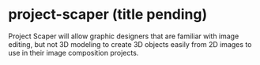 # project-scaper (title pending)

Project Scaper will allow graphic designers that are familiar with image editing, but not 3D modeling to create 3D objects easily from 2D images to use in their image composition projects.
